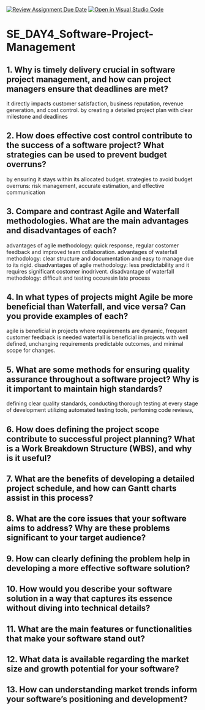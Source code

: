 [![Review Assignment Due Date](https://classroom.github.com/assets/deadline-readme-button-22041afd0340ce965d47ae6ef1cefeee28c7c493a6346c4f15d667ab976d596c.svg)](https://classroom.github.com/a/9pw6JKcu)
[![Open in Visual Studio Code](https://classroom.github.com/assets/open-in-vscode-2e0aaae1b6195c2367325f4f02e2d04e9abb55f0b24a779b69b11b9e10269abc.svg)](https://classroom.github.com/online_ide?assignment_repo_id=18473760&assignment_repo_type=AssignmentRepo)
# SE_DAY4_Software-Project-Management
## 1. Why is timely delivery crucial in software project management, and how can project managers ensure that deadlines are met?
it directly impacts customer satisfaction, business reputation, revenue generation, and cost control.
by creating a detailed project plan with clear milestone and deadlines
## 2. How does effective cost control contribute to the success of a software project? What strategies can be used to prevent budget overruns?
by ensuring it stays within its allocated budget.
strategies to avoid budget overruns: risk management, accurate estimation, and effective communication
## 3. Compare and contrast Agile and Waterfall methodologies. What are the main advantages and disadvantages of each?
advantages of agile methodology: quick response, regular costomer feedback and improved team collaboration.
advantages of waterfall methodology: clear structure and documentation and easy to manage due to its rigid.
disadvantages of agile methodology: less predictability and it requires significant costomer inodrivent.
disadvantage of waterfall methodology: difficult and testing occuresin late process
## 4. In what types of projects might Agile be more beneficial than Waterfall, and vice versa? Can you provide examples of each?
agile is beneficial in projects where requirements are dynamic, frequent customer feedback is needed
waterfall is beneficial in projects with well defined, unchanging requirements predictable outcomes, and minimal scope for changes.
## 5. What are some methods for ensuring quality assurance throughout a software project? Why is it important to maintain high standards?
defining clear quality standards, conducting thorough testing at every stage of development utilizing automated testing tools, perfoming code reviews,
## 6. How does defining the project scope contribute to successful project planning? What is a Work Breakdown Structure (WBS), and why is it useful?
## 7. What are the benefits of developing a detailed project schedule, and how can Gantt charts assist in this process?
## 8. What are the core issues that your software aims to address? Why are these problems significant to your target audience?
## 9. How can clearly defining the problem help in developing a more effective software solution?
## 10. How would you describe your software solution in a way that captures its essence without diving into technical details?
## 11. What are the main features or functionalities that make your software stand out?
## 12. What data is available regarding the market size and growth potential for your software?
## 13. How can understanding market trends inform your software’s positioning and development?

